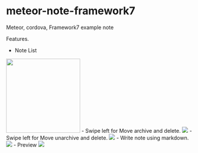 meteor-note-framework7
======================

Meteor, cordova, Framework7 example note

Features.

- Note List
<img style="width:200px" src="https://raw.githubusercontent.com/pcjpcj2/meteor-note-framework7/master/screenshots/Screenshot_2014_11_16_02_07_18@2x.png">
- Swipe left for Move archive and delete.
<img src="https://raw.githubusercontent.com/pcjpcj2/meteor-note-framework7/master/screenshots/Screenshot_2014_11_16_02_07_42@2x.png">
- Swipe left for Move unarchive and delete.
<img src="https://raw.githubusercontent.com/pcjpcj2/meteor-note-framework7/master/screenshots/Screenshot_2014_11_16_02_08_10@2x.png">
- Write note using markdown.
<img src="https://github.com/pcjpcj2/meteor-note-framework7/blob/master/screenshots/Screenshot_2014_11_16_02_13_52%402x.png">
- Preview 
<img src="https://raw.githubusercontent.com/pcjpcj2/meteor-note-framework7/master/screenshots/Screenshot_2014_11_16_02_15_43@2x.png">
